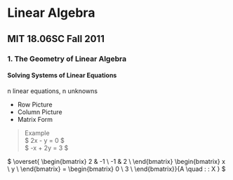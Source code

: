 # Linear Algebra
## MIT 18.06SC Fall 2011
### 1. The Geometry of Linear Algebra

#### Solving Systems of Linear Equations

n linear equations, n unknowns

- Row Picture
- Column Picture
- Matrix Form

> Example  
> $ 2x - y = 0 $  
> $ -x + 2y = 3 $  

$
\overset{ 
\begin{bmatrix}
2 & -1 \\
-1 & 2 \\
\end{bmatrix} 
\begin{bmatrix}
    x \\
    y \\
\end{bmatrix} =
\begin{bmatrix}
    0 \\
    3 \\
\end{bmatrix}}{A \quad \: \: X } 
$
